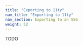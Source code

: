 ```yaml
---
title: "Exporting to 11ty"
nav_title: "Exporting to 11ty"
nav_section: Exporting to an SSG
weight: 52
---
```


TODO